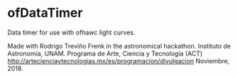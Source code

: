 # ofDataTimer

Data timer for use with ofhawc light curves.


Made with Rodrigo Treviño Frenk in the astronomical hackathon. 
Instituto de Astronomía, UNAM. 
Programa de Arte, Ciencia y Tecnología (ACT) http://artecienciaytecnologias.mx/es/programacion/divulgacion
Noviembre, 2018.
